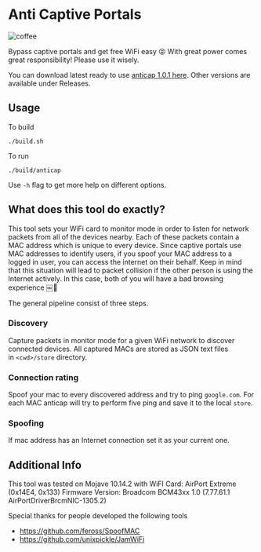 # Anti Captive Portals

![coffee](https://user-images.githubusercontent.com/8003487/57241899-122a0280-706d-11e9-9241-626895bf4eae.png)

Bypass captive portals and get free WiFi easy 😝 With great power comes great responsibility! Please use it wisely.

You can download latest ready to use [anticap 1.0.1 here](https://github.com/Kif11/anticap/releases/download/v1.0.1/anticap). Other versions are available under Releases.

## Usage

To build
```
./build.sh
```

To run
```
./build/anticap
```

Use `-h` flag to get more help on different options.

## What does this tool do exactly?

This tool sets your WiFi card to monitor mode in order to listen for network packets from all of the devices nearby. Each of these packets contain a MAC address which is unique to every device. Since captive portals use MAC addresses to identify users, if you spoof your MAC address to a logged in user, you can access the internet on their behalf. Keep in mind that this situation will lead to packet collision if the other person is using the Internet actively. In this case, both of you will have a bad browsing experience ￼🙁

The general pipeline consist of three steps.

### Discovery

Capture packets in monitor mode for a given WiFi network to discover connected devices. All captured MACs are stored as JSON text files in `<cwd>/store` directory.

### Connection rating

Spoof your mac to every discovered address and try to ping `google.com`. For each MAC anticap will try to perform five ping and save it to the local `store`.

### Spoofing

If mac address has an Internet connection set it as your current one.

## Additional Info

This tool was tested on Mojave 10.14.2 with
WiFI Card:	AirPort Extreme  (0x14E4, 0x133)
Firmware Version:	Broadcom BCM43xx 1.0 (7.77.61.1 AirPortDriverBrcmNIC-1305.2)

Special thanks for people developed the following tools

- https://github.com/feross/SpoofMAC
- https://github.com/unixpickle/JamWiFi
